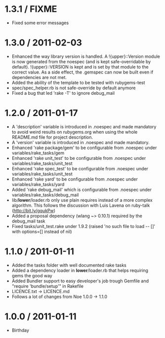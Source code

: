 # 1.3.1 / FIXME

  * Fixed some error messages

# 1.3.0 / 2011-02-03

  * Enhanced the way library version is handled. A !{upper}::Version module is now generated from
    the noespec (and is kept safe-overridable by default). !{upper}::VERSION is kept and is set by 
    that module to the correct value. As a side effect, the .gemspec can now be built even if 
    dependencies are not met.
  * Added the ability of the template to be tested with rubygems-test
  * spec/spec_helper.rb is not safe-override by default anymore
  * Fixed a bug that led 'rake -T' to ignore debug_mail

# 1.2.0 / 2011-01-17

  * A 'description' variable is introduced in .noespec and made mandatory to avoid weird results 
    on rubygems.org when using the whole README.md file for project description.
  * A 'version' variable is introduced in .noespec and made mandatory.
  * Enhanced 'rake package/gem' to be configurable from .noespec under variables/rake_tasks/gem
  * Enhanced 'rake unit_test' to be configurable from .noespec under variables/rake_tasks/unit_test
  * Enhanced 'rake spec_test' to be configurable from .noespec under variables/rake_tasks/unit_test
  * Enhanced 'rake yard' to be configurable from .noespec under variables/rake_tasks/yard
  * Added 'rake debug_mail' which is configurable from .noespec under variables/rake_tasks/debug_mail
  * lib/__lower__/loader.rb only use plain requires instead of a more complex algorithm. This follows
    the discussion with Luis Lavena on ruby-talk (http://bit.ly/gqukPw)
  * Added a proposal dependency (wlang ~> 0.10.1) required by the debug_mail task
  * Fixed tasks/unit_test.rake under 1.9.2 (raised 'no such file to load -- []' with options=[] instead 
    of nil)

# 1.1.0 / 2011-01-11

  * Added the tasks folder with well documented rake tasks
  * Added a dependency loader in __lower__/loader.rb that helps requiring gems the good way
  * Added Bundler support to easy developer's job trough Gemfile and "require 'bundle/setup'" in Rakefile
  * LICENCE.txt -> LICENCE.md
  * Follows a lot of changes from Noe 1.0.0 -> 1.1.0

# 1.0.0 / 2011-01-11

  * Birthday